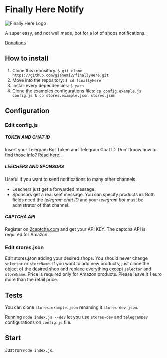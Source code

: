 # Finally Here Notify 

![Finally Here Logo](https://6emme.it/wp-content/uploads/2021/04/finally-here-img.jpg)

A super easy, and not well made, bot for a lot of shops notifications. 

[Donations](https://ko-fi.com/gianemi2)

## How to install
1. Clone this repository. `$ git clone https://github.com/gianemi2/finallyHere.git`
2. Move into the repository: `$ cd finallyHere`
3. Install every dependencies: `$ yarn`
4. Clone the examples configurations files: `cp config.example.js config.js & cp stores.example.json stores.json`

## Configuration
### Edit config.js

##### TOKEN AND CHAT ID
Insert your Telegram Bot Token and Telegram Chat ID. Don't know how to find those info? [Read here.](https://6emme.it/come-creare-un-bot-su-telegram/). 

##### LEECHERS AND SPONSORS

Useful if you want to send notifications to many other channels. 
* Leechers just get a forwarded message. 
* Sponsors get a real sent message. You can specify products id. 
Both fields need the *telegram chat ID* and your *telegram bot* must be admistrator of that channel. 

##### CAPTCHA API

Register on [2captcha.com](https://2captcha.com?from=11162377
) and get your API KEY. The captcha API is required for Amazon.

### Edit stores.json

Edit stores.json adding your desired shops. You should never change `selector` or `storeName`. If you want to add new products, just clone the object of the desired shop and replace everything except `selector` and `storeName`. 
Price is required only for Amazon products. Please leave it 1 euro more than the retail price. 

## Tests

You can clone `stores.example.json` renaming it `stores-dev.json`. 

Running `node index.js --dev` let you use `stores-dev` and `telegramDev` configurations on `config.js` file.

## Start

Just run `node index.js`. 